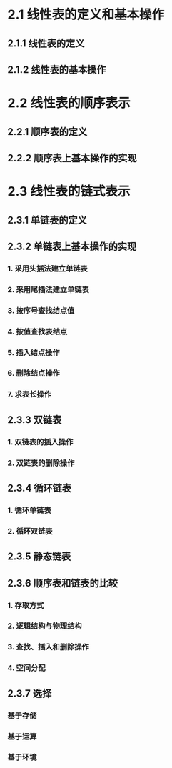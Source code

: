 # 2.1 线性表的定义和基本操作

## 2.1.1 线性表的定义

## 2.1.2 线性表的基本操作

# 2.2 线性表的顺序表示

## 2.2.1 顺序表的定义

## 2.2.2 顺序表上基本操作的实现

# 2.3 线性表的链式表示

## 2.3.1 单链表的定义

## 2.3.2 单链表上基本操作的实现

### 1. 采用头插法建立单链表
### 2. 采用尾插法建立单链表
### 3. 按序号查找结点值
### 4. 按值查找表结点
### 5. 插入结点操作
### 6. 删除结点操作
### 7. 求表长操作

## 2.3.3 双链表

### 1. 双链表的插入操作
### 2. 双链表的删除操作

## 2.3.4 循环链表

### 1. 循环单链表
### 2. 循环双链表

## 2.3.5 静态链表

## 2.3.6 顺序表和链表的比较

### 1. 存取方式
### 2. 逻辑结构与物理结构
### 3. 查找、插入和删除操作
### 4. 空间分配

## 2.3.7 选择

### 基于存储
### 基于运算
### 基于环境